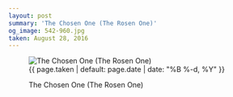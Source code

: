 ```yaml
---
layout: post
summary: 'The Chosen One (The Rosen One)'
og_image: 542-960.jpg
taken: August 28, 2016
---
```


<figure class="post" data-src="{{ site.assets_url }}/{{ page.og_image }}">
<img alt="The Chosen One (The Rosen One)" sizes="(min-width: 700px) 50vw, calc(100vw - 2rem)" src="{{ site.assets_url }}/542-480.jpg" srcset="{{ site.assets_url }}/542-240.jpg 240w, {{ site.assets_url }}/542-480.jpg 480w, {{ site.assets_url }}/542-720.jpg 720w, {{ site.assets_url }}/542-960.jpg 960w"/>
<figcaption>
<time>{{ page.taken | default: page.date | date: "%B %-d, %Y" }}</time>
<p>The Chosen One (The Rosen One)</p>
</figcaption>
</figure>
